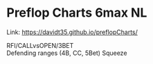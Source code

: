 # Preflop Charts 6max NL

Link: https://davidt35.github.io/preflopCharts/ <br>

RFI/CALLvsOPEN/3BET<br>
Defending ranges (4B, CC, 5Bet)
Squeeze
